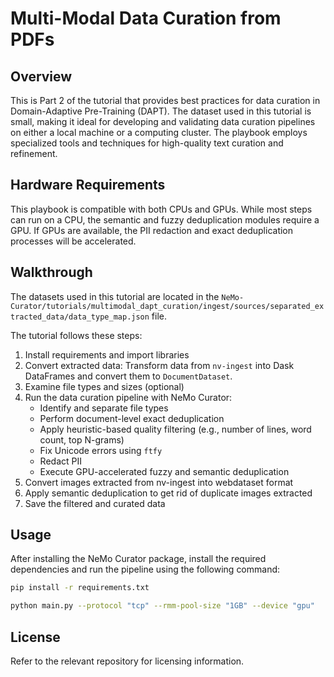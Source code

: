 # Multi-Modal Data Curation from PDFs

## Overview
This is Part 2 of the tutorial that provides best practices for data curation in Domain-Adaptive Pre-Training (DAPT).
The dataset used in this tutorial is small, making it ideal for developing and validating data curation pipelines on either a local machine or a computing cluster. The playbook employs specialized tools and techniques for high-quality text curation and refinement.

## Hardware Requirements
This playbook is compatible with both CPUs and GPUs.
While most steps can run on a CPU, the semantic and fuzzy deduplication modules require a GPU.
If GPUs are available, the PII redaction and exact deduplication processes will be accelerated.

## Walkthrough
The datasets used in this tutorial are located in the `NeMo-Curator/tutorials/multimodal_dapt_curation/ingest/sources/separated_extracted_data/data_type_map.json` file.

The tutorial follows these steps:
1. Install requirements and import libraries
2. Convert extracted data: Transform data from `nv-ingest` into Dask DataFrames and convert them to `DocumentDataset`.
3. Examine file types and sizes (optional)
4. Run the data curation pipeline with NeMo Curator:
   - Identify and separate file types
   - Perform document-level exact deduplication
   - Apply heuristic-based quality filtering (e.g., number of lines, word count, top N-grams)
   - Fix Unicode errors using `ftfy`
   - Redact PII
   - Execute GPU-accelerated fuzzy and semantic deduplication
5. Convert images extracted from nv-ingest into webdataset format
6. Apply semantic deduplication to get rid of duplicate images extracted
7. Save the filtered and curated data

## Usage
After installing the NeMo Curator package, install the required dependencies and run the pipeline using the following command:
```sh
pip install -r requirements.txt
```

```sh
python main.py --protocol "tcp" --rmm-pool-size "1GB" --device "gpu"
```

## License
Refer to the relevant repository for licensing information.
